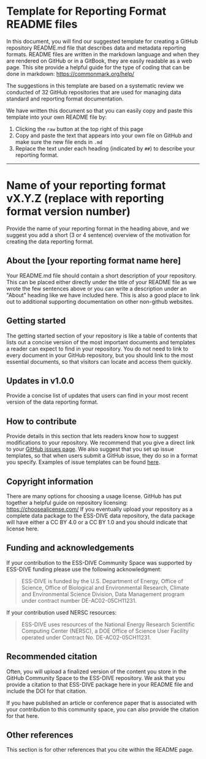 # Template for Reporting Format README files

In this document, you will find our suggested template for creating a GitHub repository README.md file that describes data and metadata reporting formats. README files are written in the markdown language and when they are rendered on GitHub or in a GitBook, they are easily readable as a web page.  This site provide a helpful guide for the type of coding that can be done in markdown: https://commonmark.org/help/

The suggestions in this template are based on a systematic review we conducted of 32 GitHub repositories that are used for managing data standard and reporting format documentation.

We have written this document so that you can easily copy and paste this template into your own README file by:
1. Clicking the `raw` button at the top right of this page
2. Copy and paste the text that appears into your own file on GitHub and make sure the new file ends in `.md`
3. Replace the text under each heading (indicated by `##`) to describe your reporting format.

---

# Name of your reporting format vX.Y.Z (replace with reporting format version number)  
Provide the name of your reporting format in the heading above, and we suggest you add a short (3 or 4 sentence) overview of the motivation for creating the data reporting format.  

## About the [your reporting format name here]  
Your README.md file should contain a short description of your repository. This can be placed either directly under the title of your README file as we wrote the few sentences above or you can write a description under an "About" heading like we have included here. This is also a good place to link out to additional supporting documentation on other non-github websites.

## Getting started  
The getting started section of your repository is like a table of contents that lists out a concise version of the most important documents and templates a reader can expect to find in your repository. You do not need to link to every  document in your GitHub repository, but you should link to the most essential documents, so that visitors can locate and access them quickly.

## Updates in v1.0.0
Provide a concise list of updates that users can find in your most recent version of the data reporting format.

## How to contribute  
Provide details in this section that lets readers know how to suggest modifications to your repository. We recommend that you give a direct link to your [GitHub issues page](https://github.com/ess-dive-community/community-repo-guide/issues). We also suggest that you set up issue templates, so that when users submit a GitHub issue, they do so in a format you specify. Examples of issue templates can be found [here](https://github.com/ess-dive-community/essdive-file-level-metadata/issues/new/choose).  

## Copyright information  
There are many options for choosing a usage license. GitHub has put together a helpful guide on repository licensing: https://choosealicense.com/ If you eventually upload your repository as a complete data package to the ESS-DIVE data repository, the data package will have either a CC BY 4.0 or a CC BY 1.0 and you should indicate that license here.  

## Funding and acknowledgements  
If your contribution to the ESS-DIVE Community Space was supported by ESS-DIVE funding please use the following acknowledgment:  

>ESS-DIVE is funded by the U.S. Department of Energy, Office of Science, Office of Biological and Environmental Research, Climate and Environmental Science Division, Data Management program under contract number DE-AC02-05CH11231.   

If your contribution used NERSC resources:  
>ESS-DIVE uses resources of the National Energy Research Scientific Computing Center (NERSC), a DOE Office of Science User Facility operated under Contract No. DE-AC02-05CH11231.  

## Recommended citation  
Often, you will upload a finalized version of the content you store in the GitHub Community Space to the ESS-DIVE repository. We ask that you provide a citation to that ESS-DIVE package here in your README file and include the DOI for that citation.   

If you have published an article or conference paper that is associated with your contribution to this community space, you can also provide the citation for that here.  

## Other references    
This section is for other references that you cite within the README page.
